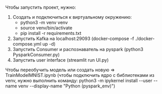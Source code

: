 Чтобы запустить проект, нужно:
1) Создать и подключиться к виртуальному окружению:
    - python3 -m venv venv
    - source venv/bin/activate
    - pip install -r requirements.txt
2) Запустить Kafka на localhost:29093 (docker-compose -f ./docker-compose.yml up -d)
2) Запустить Consumer и распознаватель на pyspark (python3 PysparkConsumer.py)
3) Запустить user interface (streamlit run UI.py)

Чтобы переобучить модель или создать новую => TrainModelMNIST.ipynb
(чтобы подключить ядро с библиотеками из venv, нужно выполнить команду:
python3 -m ipykernel install --user --name venv --display-name "Python (pyspark_env)")
